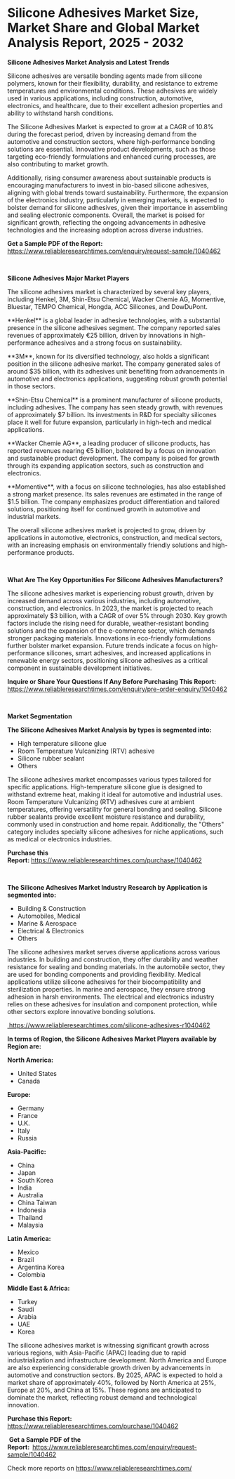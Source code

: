 <p><h1>Silicone Adhesives Market Size, Market Share and Global Market Analysis Report, 2025 - 2032</h1></p><p><strong>Silicone Adhesives Market Analysis and Latest Trends</strong></p>
<p><p>Silicone adhesives are versatile bonding agents made from silicone polymers, known for their flexibility, durability, and resistance to extreme temperatures and environmental conditions. These adhesives are widely used in various applications, including construction, automotive, electronics, and healthcare, due to their excellent adhesion properties and ability to withstand harsh conditions.</p><p>The Silicone Adhesives Market is expected to grow at a CAGR of 10.8% during the forecast period, driven by increasing demand from the automotive and construction sectors, where high-performance bonding solutions are essential. Innovative product developments, such as those targeting eco-friendly formulations and enhanced curing processes, are also contributing to market growth. </p><p>Additionally, rising consumer awareness about sustainable products is encouraging manufacturers to invest in bio-based silicone adhesives, aligning with global trends toward sustainability. Furthermore, the expansion of the electronics industry, particularly in emerging markets, is expected to bolster demand for silicone adhesives, given their importance in assembling and sealing electronic components. Overall, the market is poised for significant growth, reflecting the ongoing advancements in adhesive technologies and the increasing adoption across diverse industries.</p></p>
<p><strong>Get a Sample PDF of the Report:&nbsp;</strong> <a href="https://www.reliableresearchtimes.com/enquiry/request-sample/1040462?utm_campaign=1933&utm_medium=2&utm_source=Github&utm_content=ia&utm_term=30012025&utm_id=silicone-adhesives">https://www.reliableresearchtimes.com/enquiry/request-sample/1040462</a></p>
<p>&nbsp;</p>
<p><strong>Silicone Adhesives Major Market Players</strong></p>
<p><p>The silicone adhesives market is characterized by several key players, including Henkel, 3M, Shin-Etsu Chemical, Wacker Chemie AG, Momentive, Bluestar, TEMPO Chemical, Hongda, ACC Silicones, and DowDuPont. </p><p>**Henkel** is a global leader in adhesive technologies, with a substantial presence in the silicone adhesives segment. The company reported sales revenues of approximately €25 billion, driven by innovations in high-performance adhesives and a strong focus on sustainability.</p><p>**3M**, known for its diversified technology, also holds a significant position in the silicone adhesive market. The company generated sales of around $35 billion, with its adhesives unit benefiting from advancements in automotive and electronics applications, suggesting robust growth potential in those sectors.</p><p>**Shin-Etsu Chemical** is a prominent manufacturer of silicone products, including adhesives. The company has seen steady growth, with revenues of approximately $7 billion. Its investments in R&D for specialty silicones place it well for future expansion, particularly in high-tech and medical applications.</p><p>**Wacker Chemie AG**, a leading producer of silicone products, has reported revenues nearing €5 billion, bolstered by a focus on innovation and sustainable product development. The company is poised for growth through its expanding application sectors, such as construction and electronics.</p><p>**Momentive**, with a focus on silicone technologies, has also established a strong market presence. Its sales revenues are estimated in the range of $1.5 billion. The company emphasizes product differentiation and tailored solutions, positioning itself for continued growth in automotive and industrial markets.</p><p>The overall silicone adhesives market is projected to grow, driven by applications in automotive, electronics, construction, and medical sectors, with an increasing emphasis on environmentally friendly solutions and high-performance products.</p></p>
<p>&nbsp;</p>
<p><strong>What Are The Key Opportunities For Silicone Adhesives Manufacturers?</strong></p>
<p><p>The silicone adhesives market is experiencing robust growth, driven by increased demand across various industries, including automotive, construction, and electronics. In 2023, the market is projected to reach approximately $3 billion, with a CAGR of over 5% through 2030. Key growth factors include the rising need for durable, weather-resistant bonding solutions and the expansion of the e-commerce sector, which demands stronger packaging materials. Innovations in eco-friendly formulations further bolster market expansion. Future trends indicate a focus on high-performance silicones, smart adhesives, and increased applications in renewable energy sectors, positioning silicone adhesives as a critical component in sustainable development initiatives.</p></p>
<p><strong>Inquire or Share Your Questions If Any Before Purchasing This Report:</strong> <a href="https://www.reliableresearchtimes.com/enquiry/pre-order-enquiry/1040462?utm_campaign=1933&utm_medium=2&utm_source=Github&utm_content=ia&utm_term=30012025&utm_id=silicone-adhesives">https://www.reliableresearchtimes.com/enquiry/pre-order-enquiry/1040462</a></p>
<p>&nbsp;</p>
<p><strong>Market Segmentation</strong></p>
<p><strong>The Silicone Adhesives Market Analysis by types is segmented into:</strong></p>
<p><ul><li>High temperature silicone glue</li><li>Room Temperature Vulcanizing (RTV) adhesive</li><li>Silicone rubber sealant</li><li>Others</li></ul></p>
<p><p>The silicone adhesives market encompasses various types tailored for specific applications. High-temperature silicone glue is designed to withstand extreme heat, making it ideal for automotive and industrial uses. Room Temperature Vulcanizing (RTV) adhesives cure at ambient temperatures, offering versatility for general bonding and sealing. Silicone rubber sealants provide excellent moisture resistance and durability, commonly used in construction and home repair. Additionally, the "Others" category includes specialty silicone adhesives for niche applications, such as medical or electronics industries.</p></p>
<p><strong>Purchase this Report:&nbsp;</strong><a href="https://www.reliableresearchtimes.com/purchase/1040462?utm_campaign=1933&utm_medium=2&utm_source=Github&utm_content=ia&utm_term=30012025&utm_id=silicone-adhesives">https://www.reliableresearchtimes.com/purchase/1040462</a></p>
<p>&nbsp;</p>
<p><strong>The Silicone Adhesives Market Industry Research by Application is segmented into:</strong></p>
<p><ul><li>Building & Construction</li><li>Automobiles, Medical</li><li>Marine & Aerospace</li><li>Electrical & Electronics</li><li>Others</li></ul></p>
<p><p>The silicone adhesives market serves diverse applications across various industries. In building and construction, they offer durability and weather resistance for sealing and bonding materials. In the automobile sector, they are used for bonding components and providing flexibility. Medical applications utilize silicone adhesives for their biocompatibility and sterilization properties. In marine and aerospace, they ensure strong adhesion in harsh environments. The electrical and electronics industry relies on these adhesives for insulation and component protection, while other sectors explore innovative bonding solutions.</p></p>
<p><a href="https://www.reliableresearchtimes.com/silicone-adhesives-r1040462?utm_campaign=1933&utm_medium=2&utm_source=Github&utm_content=ia&utm_term=30012025&utm_id=silicone-adhesives">&nbsp;https://www.reliableresearchtimes.com/silicone-adhesives-r1040462</a></p>
<p><strong>In terms of Region, the Silicone Adhesives Market Players available by Region are:</strong></p>
<p>
    <p> <strong> North America: </strong>
        <ul>
            <li>United States</li>
            <li>Canada</li>
        </ul>
        </p> 
    <p> <strong> Europe: </strong>
        <ul>
            <li>Germany</li>
            <li>France</li>
            <li>U.K.</li>
            <li>Italy</li>
            <li>Russia</li>
        </ul>
        </p> 
    <p> <strong> Asia-Pacific: </strong>
        <ul>
            <li>China</li>
            <li>Japan</li>
            <li>South Korea</li>
            <li>India</li>
            <li>Australia</li>
            <li>China Taiwan</li>
            <li>Indonesia</li>
            <li>Thailand</li>
            <li>Malaysia</li>
        </ul>
        </p> 
    <p> <strong> Latin America: </strong>
        <ul>
            <li>Mexico</li>
            <li>Brazil</li>
            <li>Argentina Korea</li>
            <li>Colombia</li>
        </ul>
        </p> 
    <p> <strong> Middle East & Africa: </strong>
        <ul>
            <li>Turkey</li>
            <li>Saudi</li>
            <li>Arabia</li>
            <li>UAE</li>
            <li>Korea</li>
        </ul>
    </p>
    </p>
<p><p>The silicone adhesives market is witnessing significant growth across various regions, with Asia-Pacific (APAC) leading due to rapid industrialization and infrastructure development. North America and Europe are also experiencing considerable growth driven by advancements in automotive and construction sectors. By 2025, APAC is expected to hold a market share of approximately 40%, followed by North America at 25%, Europe at 20%, and China at 15%. These regions are anticipated to dominate the market, reflecting robust demand and technological innovation.</p></p>
<p><strong>Purchase this Report: </strong><a href="https://www.reliableresearchtimes.com/purchase/1040462?utm_campaign=1933&utm_medium=2&utm_source=Github&utm_content=ia&utm_term=30012025&utm_id=silicone-adhesives">https://www.reliableresearchtimes.com/purchase/1040462</a></p>
<p>&nbsp;<strong>Get a Sample PDF of the Report:&nbsp;&nbsp;</strong><a href="https://www.reliableresearchtimes.com/enquiry/request-sample/1040462?utm_campaign=1933&utm_medium=2&utm_source=Github&utm_content=ia&utm_term=30012025&utm_id=silicone-adhesives">https://www.reliableresearchtimes.com/enquiry/request-sample/1040462</a></p>
<p><strong></strong></p>
<p>Check more reports on <a href="https://www.reliableresearchtimes.com/?utm_campaign=1933&utm_medium=2&utm_source=Github&utm_content=ia&utm_term=30012025&utm_id=silicone-adhesives">https://www.reliableresearchtimes.com/</a></p>